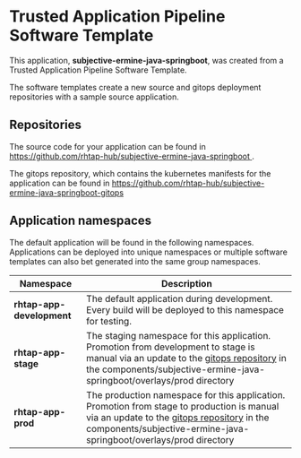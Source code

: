 # Trusted Application Pipeline Software Template

This application, **subjective-ermine-java-springboot**, was created from a Trusted Application Pipeline Software Template.

The software templates create a new source and gitops deployment repositories with a sample source application. 

## Repositories

The source code for your application can be found in [https://github.com/rhtap-hub/subjective-ermine-java-springboot ](https://github.com/rhtap-hub/subjective-ermine-java-springboot ).
 
The gitops repository, which contains the kubernetes manifests for the application can be found in 
[https://github.com/rhtap-hub/subjective-ermine-java-springboot-gitops ](https://github.com/rhtap-hub/subjective-ermine-java-springboot-gitops ) 

## Application namespaces 

The default application will be found in the following namespaces. Applications can be deployed into unique namespaces or multiple software templates can also bet generated into the same group namespaces.  

|  Namespace   |  Description   |  
| -------- | -------- |   
| **rhtap-app-development** | The default application during development. Every build will be deployed to this namespace for testing. | 
| **rhtap-app-stage** | The staging namespace for this application. Promotion from development to stage is manual via an update to the [gitops repository](https://github.com/rhtap-hub/subjective-ermine-java-springboot-gitops ) in the components/subjective-ermine-java-springboot/overlays/prod directory |  
| **rhtap-app-prod** | The production namespace for this application. Promotion from stage to production is manual via an update to the [gitops repository](https://github.com/rhtap-hub/subjective-ermine-java-springboot-gitops ) in the components/subjective-ermine-java-springboot/overlays/prod directory | 